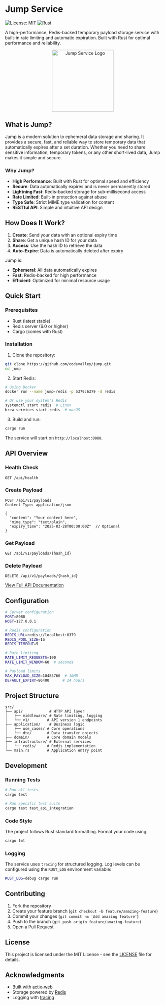 # Jump Service

[![License: MIT](https://img.shields.io/badge/License-MIT-yellow.svg)](https://opensource.org/licenses/MIT)
[![Rust](https://github.com/rust-lang/rust/workflows/CI/badge.svg)](https://github.com/rust-lang/rust/actions)

A high-performance, Redis-backed temporary payload storage service with built-in rate limiting and automatic expiration. Built with Rust for optimal performance and reliability.

<p align="center">
  <img src="docs/assets/jump-logo.png" alt="Jump Service Logo" width="200"/>
</p>

## What is Jump?

Jump is a modern solution to ephemeral data storage and sharing. It provides a secure, fast, and reliable way to store temporary data that automatically expires after a set duration. Whether you need to share sensitive information, temporary tokens, or any other short-lived data, Jump makes it simple and secure.

### Why Jump?

- **High Performance**: Built with Rust for optimal speed and efficiency
- **Secure**: Data automatically expires and is never permanently stored
- **Lightning Fast**: Redis-backed storage for sub-millisecond access
- **Rate Limited**: Built-in protection against abuse
- **Type Safe**: Strict MIME type validation for content
- **RESTful API**: Simple and intuitive API design

## How Does It Work?

1. **Create**: Send your data with an optional expiry time
2. **Share**: Get a unique hash ID for your data
3. **Access**: Use the hash ID to retrieve the data
4. **Auto-Expire**: Data is automatically deleted after expiry

Jump is:
- **Ephemeral**: All data automatically expires
- **Fast**: Redis-backed for high performance
- **Efficient**: Optimized for minimal resource usage

## Quick Start

### Prerequisites

- Rust (latest stable)
- Redis server (6.0 or higher)
- Cargo (comes with Rust)

### Installation

1. Clone the repository:
```bash
git clone https://github.com/codevalley/jump.git
cd jump
```

2. Start Redis:
```bash
# Using Docker
docker run --name jump-redis -p 6379:6379 -d redis

# Or use your system's Redis
systemctl start redis  # Linux
brew services start redis  # macOS
```

3. Build and run:
```bash
cargo run
```

The service will start on `http://localhost:8080`.

## API Overview

### Health Check
```http
GET /api/health
```

### Create Payload
```http
POST /api/v1/payloads
Content-Type: application/json

{
  "content": "Your content here",
  "mime_type": "text/plain",
  "expiry_time": "2025-03-28T00:00:00Z"  // Optional
}
```

### Get Payload
```http
GET /api/v1/payloads/{hash_id}
```

### Delete Payload
```http
DELETE /api/v1/payloads/{hash_id}
```

[View Full API Documentation](docs/API.md)

## Configuration

```bash
# Server configuration
PORT=8080
HOST=127.0.0.1

# Redis configuration
REDIS_URL=redis://localhost:6379
REDIS_POOL_SIZE=16
REDIS_TIMEOUT=5

# Rate limiting
RATE_LIMIT_REQUESTS=100
RATE_LIMIT_WINDOW=60  # seconds

# Payload limits
MAX_PAYLOAD_SIZE=10485760  # 10MB
DEFAULT_EXPIRY=86400      # 24 hours
```

## Project Structure

```
src/
├── api/            # HTTP API layer
│   ├── middleware/ # Rate limiting, logging
│   └── v1/        # API version 1 endpoints
├── application/    # Business logic
│   ├── use_cases/ # Core operations
│   └── dto/       # Data transfer objects
├── domain/        # Core domain models
├── infrastructure/ # External services
│   └── redis/     # Redis implementation
└── main.rs        # Application entry point
```

## Development

### Running Tests

```bash
# Run all tests
cargo test

# Run specific test suite
cargo test test_api_integration
```

### Code Style

The project follows Rust standard formatting. Format your code using:

```bash
cargo fmt
```

### Logging

The service uses `tracing` for structured logging. Log levels can be configured using the `RUST_LOG` environment variable:

```bash
RUST_LOG=debug cargo run
```

## Contributing

1. Fork the repository
2. Create your feature branch (`git checkout -b feature/amazing-feature`)
3. Commit your changes (`git commit -m 'Add amazing feature'`)
4. Push to the branch (`git push origin feature/amazing-feature`)
5. Open a Pull Request

## License

This project is licensed under the MIT License - see the [LICENSE](LICENSE) file for details.

## Acknowledgments

- Built with [actix-web](https://actix.rs/)
- Storage powered by [Redis](https://redis.io/)
- Logging with [tracing](https://docs.rs/tracing)
